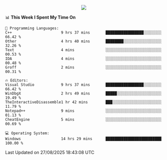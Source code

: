<p align="center">
  <img src="https://readme-typing-svg.herokuapp.com?font=Cascadia+Code&weight=600&size=20&duration=5000&pause=1000&color=FFFFFF&center=true&vCenter=true&width=500&lines=IF+I'M+NOT+WORKING+-+IT+MEANS+I'M+DEAD+💀" />
</p>

<!--START_SECTION:waka-->
📊 **This Week I Spent My Time On** 

```text
💬 Programming Languages: 
C++                      9 hrs 37 mins       █████████████████░░░░░░░░   66.42 % 
Other                    4 hrs 40 mins       ████████░░░░░░░░░░░░░░░░░   32.26 % 
Text                     4 mins              ░░░░░░░░░░░░░░░░░░░░░░░░░   00.53 % 
IDA                      4 mins              ░░░░░░░░░░░░░░░░░░░░░░░░░   00.48 % 
Groff                    2 mins              ░░░░░░░░░░░░░░░░░░░░░░░░░   00.31 % 

🔥 Editors: 
Visual Studio            9 hrs 37 mins       █████████████████░░░░░░░░   66.42 % 
WinDbgX                  2 hrs 49 mins       █████░░░░░░░░░░░░░░░░░░░░   19.49 % 
TheInteractiveDisassemble1 hr 42 mins        ███░░░░░░░░░░░░░░░░░░░░░░   11.79 % 
Notepad++                9 mins              ░░░░░░░░░░░░░░░░░░░░░░░░░   01.13 % 
CheatEngine              5 mins              ░░░░░░░░░░░░░░░░░░░░░░░░░   00.69 % 

💻 Operating System: 
Windows                  14 hrs 29 mins      █████████████████████████   100.00 % 
```


 Last Updated on 27/08/2025 18:43:08 UTC
<!--END_SECTION:waka-->
